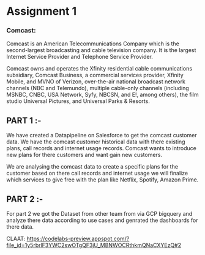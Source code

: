 # Assignment 1

### Comcast:
Comcast is an American Telecommunications Company which is the second-largest broadcasting and cable television company. It is the largest Internet Service Provider and Telephone Service Provider.

Comcast owns and operates the Xfinity residential cable communications subsidiary, Comcast Business, a commercial services provider, Xfinity Mobile, and MVNO of Verizon, over-the-air national broadcast network channels (NBC and Telemundo), multiple cable-only channels (including MSNBC, CNBC, USA Network, Syfy, NBCSN, and E!, among others), the film studio Universal Pictures, and Universal Parks & Resorts.

## PART 1 :-
We have created a Datapipeline on Salesforce to get the comcast customer data. We have the comcast customer historical data with there existing plans, call records and internet usage records. Comcast wants to introduce new plans for there customers and want gain new customers.

We are analysing the comcast data to create a specific plans for the customer based on there call records and internet usage we will finalize which services to give free with the plan like Netflix, Spotify, Amazon Prime.

## PART 2 :-
For part 2 we got the Dataset from other team from via GCP bigquery and analyze there data according to use cases and genrated the dashboards for there data.



CLAAT:
https://codelabs-preview.appspot.com/?file_id=1y5rbrlF3YWC2swOTgQF3jU_MBNWOCRthkmQNaCXYEzQ#2

